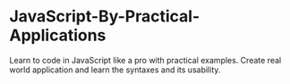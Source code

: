 # JavaScript-By-Practical-Applications
Learn to code in JavaScript like a pro with practical examples. Create real world application and learn the syntaxes and its usability.
